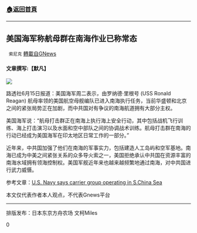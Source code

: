 ###  [:house:返回首頁](https://github.com/ourhimalayas/txt)
---

## 美国海军称航母群在南海作业已称常态
` 索尼克` [轉載自GNews](https://gnews.org/zh-hans/1323717/)

#### 文章撰写:【默凡】

![]()![](https://gnews-media-offload.s3.amazonaws.com/wp-content/uploads/2021/06/15033850/3KXELk4XIfjYZMYLGCELLEO64EGJGTQ.jpg)

路透社6月15日报道：美国海军周二表示，由罗纳德·里根号 (USS Ronald Reagan) 航母率领的美国航空母舰编队已进入南海执行任务，当前华盛顿和北京之间的紧张局势正在加剧，而中共国对有争议的南海航道拥有大部分主权。

美国海军说：“航母打击群正在南海上执行海上安全行动，其中包括战机飞行训练、海上打击演习以及水面和空中部队之间的协调战术训练。航母打击群在南海的行动已经成为美国海军在印太地区日常工作的一部分。”

近年来，中共国加强了他们在南海的军事实力，包括建造人工岛屿和空军基地。南海已成为中美之间紧张关系的众多导火索之一，美国拒绝承认中共国在资源丰富的南海水域拥有领海控制权。美国军舰近年来也越来越频繁地通过南海，对中共国进行武力威慑。

参考文章：[U.S. Navy says carrier group operating in S.China Sea](https://www.reuters.com/world/china/us-navy-says-carrier-group-operating-schina-sea-2021-06-15/)

本文仅代表作者本人观点，不代表Gnews平台

* * *

排版发布：日本东京方舟农场 文柯Miles

0
